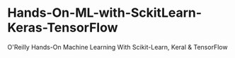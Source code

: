 # Hands-On-ML-with-SckitLearn-Keras-TensorFlow
O'Reilly Hands-On Machine Learning With Scikit-Learn, Keral &amp; TensorFlow
